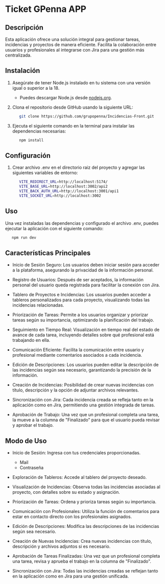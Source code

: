 # Ticket GPenna APP

## Descripción
Esta aplicación ofrece una solución integral para gestionar tareas, incidencias y proyectos de manera eficiente. Facilita la colaboración entre usuarios y profesionales al integrarse con Jira para una gestión más centralizada.

## Instalación
1. Asegúrate de tener Node.js instalado en tu sistema con una versión igual o superior a la 18.
   - Puedes descargar Node.js desde [nodejs.org](https://nodejs.org/).

2. Clona el repositorio desde GitHub usando la siguiente URL:
   ```bash
      git clone https://github.com/grupopenna/Incidencias-Front.git
   ```

3. Ejecuta el siguiente comando en la terminal para instalar las dependencias necesarias:
   ```bash
      npm install
   ```
## Configuración
1. Crear archivo .env en el directorio raiz del proyecto y agregar las siguientes variables de entorno:

   ```bash
      VITE_REDIRECT_URL=http://localhost:5174/
      VITE_BASE_URL=http://localhost:3002/api2
      VITE_BACK_AUTH_URL=http://localhost:3001/api1
      VITE_SOCKET_URL=http://localhost:3002
   ```

## Uso
Una vez instaladas las dependencias y configurado el archivo .env, puedes ejecutar la aplicación con el siguiente comando:

   ```bash
      npm run dev
   ```

## Características Principales
- Inicio de Sesión Seguro: Los usuarios deben iniciar sesión para acceder a la plataforma, asegurando la privacidad de la información personal.

- Registro de Usuarios: Después de ser aceptados, la información personal del usuario queda registrada para facilitar la conexión con Jira.

- Tablero de Proyectos e Incidencias: Los usuarios pueden acceder a tableros personalizados para cada proyecto, visualizando todas las incidencias relacionadas.

- Priorización de Tareas: Permite a los usuarios organizar y priorizar tareas según su importancia, optimizando la planificación del trabajo.

- Seguimiento en Tiempo Real: Visualización en tiempo real del estado de avance de cada tarea, incluyendo detalles sobre qué profesional está trabajando en ella.

- Comunicación Eficiente: Facilita la comunicación entre usuario y profesional mediante comentarios asociados a cada incidencia.

- Edición de Descripciones: Los usuarios pueden editar la descripción de las incidencias según sea necesario, garantizando la precisión de la información.

- Creación de Incidencias: Posibilidad de crear nuevas incidencias con título, descripción y la opción de adjuntar archivos relevantes.

- Sincronización con Jira: Cada incidencia creada se refleja tanto en la aplicación como en Jira, permitiendo una gestión integrada de tareas.

- Aprobación de Trabajo: Una vez que un profesional completa una tarea, la mueve a la columna de "Finalizado" para que el usuario pueda revisar y aprobar el trabajo.

## Modo de Uso
- Inicio de Sesión:
Ingresa con tus credenciales proporcionadas.
  - Mail
  - Contraseña

- Exploración de Tableros:
Accede al tablero del proyecto deseado.

- Visualización de Incidencias:
Observa todas las incidencias asociadas al proyecto, con detalles sobre su estado y asignación.

- Priorización de Tareas:
Ordena y prioriza tareas según su importancia.

- Comunicación con Profesionales:
Utiliza la función de comentarios para estar en contacto directo con los profesionales asignados.

- Edición de Descripciones:
Modifica las descripciones de las incidencias según sea necesario.

- Creación de Nuevas Incidencias:
Crea nuevas incidencias con título, descripción y archivos adjuntos si es necesario.

- Aprobación de Tareas Finalizadas:
Una vez que un profesional completa una tarea, revisa y aprueba el trabajo en la columna de "Finalizado".

- Sincronización con Jira:
Todas las incidencias creadas se reflejan tanto en la aplicación como en Jira para una gestión unificada.